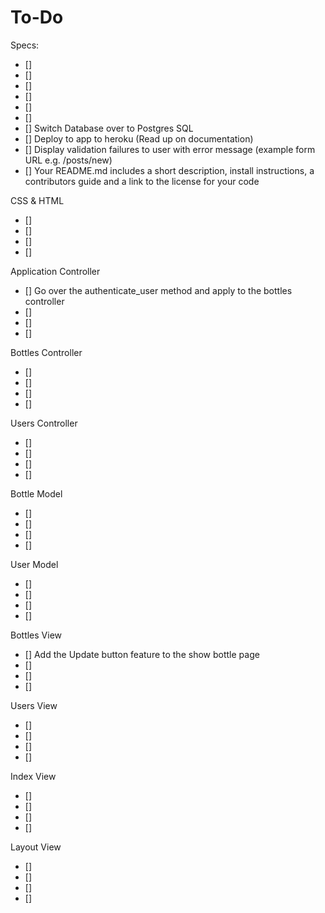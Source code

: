 # To-Do

Specs:
- []
- []
- []
- []
- []
- []
- [] Switch Database over to Postgres SQL
- [] Deploy to app to heroku (Read up on documentation)
- [] Display validation failures to user with error message (example form URL e.g. /posts/new)
- [] Your README.md includes a short description, install instructions, a contributors guide and a link to the license for your code

CSS & HTML
- []
- []
- []
- []

Application Controller
- [] Go over the authenticate_user method and apply to the bottles controller
- []
- []
- []

Bottles Controller
- []
- []
- []
- []

Users Controller
- []
- []
- []
- []

Bottle Model
- []
- []
- []
- []

User Model
- []
- []
- []
- []

Bottles View
- [] Add the Update button feature to the show bottle page
- []
- []
- []

Users View
- []
- []
- []
- []

Index View
- []
- []
- []
- []

Layout View
- []
- []
- []
- []

